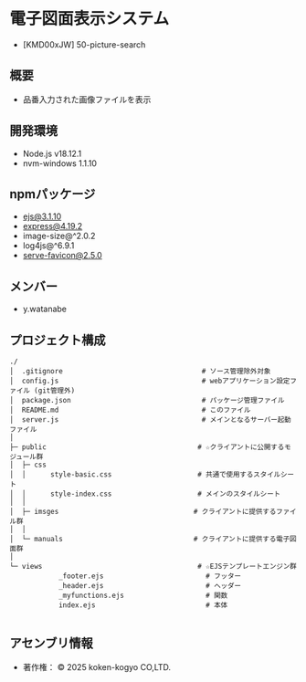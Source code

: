 # 電子図面表示システム  
- [KMD00xJW] 50-picture-search  

## 概要  
- 品番入力された画像ファイルを表示  

## 開発環境  
- Node.js v18.12.1  
- nvm-windows 1.1.10  

## npmパッケージ
- ejs@3.1.10  
- express@4.19.2  
- image-size@^2.0.2  
- log4js@^6.9.1  
- serve-favicon@2.5.0  

## メンバー  
- y.watanabe  

## プロジェクト構成  
~~~
./
│  .gitignore                                  # ソース管理除外対象
│  config.js                                   # webアプリケーション設定ファイル (git管理外)
│  package.json                                # パッケージ管理ファイル
│  README.md                                   # このファイル
│  server.js                                   # メインとなるサーバー起動ファイル
│  
├─ public                                     # ☆クライアントに公開するモジュール群
│  ├─ css
│  │      style-basic.css                     # 共通で使用するスタイルシート
│  │      style-index.css                     # メインのスタイルシート
│  │
│  ├─ imsges                                 # クライアントに提供するファイル群
│  │
│  └─ manuals                                # クライアントに提供する電子図面群
│  
└─ views                                      # ☆EJSテンプレートエンジン群
            _footer.ejs                         # フッター
            _header.ejs                         # ヘッダー
            _myfunctions.ejs                    # 関数
            index.ejs                           # 本体
        
~~~

## アセンブリ情報  

- 著作権： © 2025 koken-kogyo CO,LTD.
